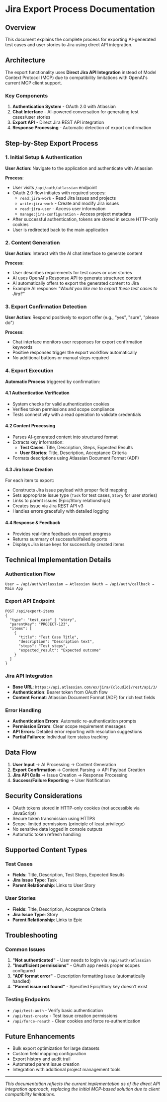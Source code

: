 # Jira Export Process Documentation

## Overview

This document explains the complete process for exporting AI-generated test cases and user stories to Jira using direct API integration.

## Architecture

The export functionality uses **Direct Jira API Integration** instead of Model Context Protocol (MCP) due to compatibility limitations with OpenAI's current MCP client support.

### Key Components

1. **Authentication System** - OAuth 2.0 with Atlassian
2. **Chat Interface** - AI-powered conversation for generating test cases/user stories
3. **Export API** - Direct Jira REST API integration
4. **Response Processing** - Automatic detection of export confirmation

## Step-by-Step Export Process

### 1. Initial Setup & Authentication

**User Action**: Navigate to the application and authenticate with Atlassian

**Process**:
- User visits `/api/auth/atlassian` endpoint
- OAuth 2.0 flow initiates with required scopes:
  - `read:jira-work` - Read Jira issues and projects
  - `write:jira-work` - Create and modify Jira issues
  - `read:jira-user` - Access user information
  - `manage:jira-configuration` - Access project metadata
- After successful authentication, tokens are stored in secure HTTP-only cookies
- User is redirected back to the main application

### 2. Content Generation

**User Action**: Interact with the AI chat interface to generate content

**Process**:
- User describes requirements for test cases or user stories
- AI uses OpenAI's Response API to generate structured content
- AI automatically offers to export the generated content to Jira
- Example AI response: *"Would you like me to export these test cases to Jira?"*

### 3. Export Confirmation Detection

**User Action**: Respond positively to export offer (e.g., "yes", "sure", "please do")

**Process**:
- Chat interface monitors user responses for export confirmation keywords
- Positive responses trigger the export workflow automatically
- No additional buttons or manual steps required

### 4. Export Execution

**Automatic Process** triggered by confirmation:

#### 4.1 Authentication Verification
- System checks for valid authentication cookies
- Verifies token permissions and scope compliance
- Tests connectivity with a read operation to validate credentials

#### 4.2 Content Processing
- Parses AI-generated content into structured format
- Extracts key information:
  - **Test Cases**: Title, Description, Steps, Expected Results
  - **User Stories**: Title, Description, Acceptance Criteria
- Formats descriptions using Atlassian Document Format (ADF)

#### 4.3 Jira Issue Creation
For each item to export:
- Constructs Jira issue payload with proper field mapping
- Sets appropriate issue type (`Task` for test cases, `Story` for user stories)
- Links to parent issues (Epic/Story relationships)
- Creates issue via Jira REST API v3
- Handles errors gracefully with detailed logging

#### 4.4 Response & Feedback
- Provides real-time feedback on export progress
- Returns summary of successful/failed exports
- Displays Jira issue keys for successfully created items

## Technical Implementation Details

### Authentication Flow
```
User → /api/auth/atlassian → Atlassian OAuth → /api/auth/callback → Main App
```

### Export API Endpoint
```
POST /api/export-items
{
  "type": "test_case" | "story",
  "parentKey": "PROJECT-123",
  "items": [
    {
      "title": "Test Case Title",
      "description": "Description text",
      "steps": "Test steps",
      "expected_result": "Expected outcome"
    }
  ]
}
```

### Jira API Integration
- **Base URL**: `https://api.atlassian.com/ex/jira/{cloudId}/rest/api/3/`
- **Authentication**: Bearer token from OAuth flow
- **Content Format**: Atlassian Document Format (ADF) for rich text fields

### Error Handling
- **Authentication Errors**: Automatic re-authentication prompts
- **Permission Errors**: Clear scope requirement messages
- **API Errors**: Detailed error reporting with resolution suggestions
- **Partial Failures**: Individual item status tracking

## Data Flow

1. **User Input** → AI Processing → Content Generation
2. **Export Confirmation** → Content Parsing → API Payload Creation
3. **Jira API Calls** → Issue Creation → Response Processing
4. **Success/Failure Reporting** → User Notification

## Security Considerations

- OAuth tokens stored in HTTP-only cookies (not accessible via JavaScript)
- Secure token transmission using HTTPS
- Scope-limited permissions (principle of least privilege)
- No sensitive data logged in console outputs
- Automatic token refresh handling

## Supported Content Types

### Test Cases
- **Fields**: Title, Description, Test Steps, Expected Results
- **Jira Issue Type**: Task
- **Parent Relationship**: Links to User Story

### User Stories
- **Fields**: Title, Description, Acceptance Criteria
- **Jira Issue Type**: Story
- **Parent Relationship**: Links to Epic

## Troubleshooting

### Common Issues
1. **"Not authenticated"** - User needs to login via `/api/auth/atlassian`
2. **"Insufficient permissions"** - OAuth app needs proper scopes configured
3. **"ADF format error"** - Description formatting issue (automatically handled)
4. **"Parent issue not found"** - Specified Epic/Story key doesn't exist

### Testing Endpoints
- `/api/test-auth` - Verify basic authentication
- `/api/test-create` - Test issue creation permissions
- `/api/force-reauth` - Clear cookies and force re-authentication

## Future Enhancements

- Bulk export optimization for large datasets
- Custom field mapping configuration
- Export history and audit trail
- Automated parent issue creation
- Integration with additional project management tools

---

*This documentation reflects the current implementation as of the direct API integration approach, replacing the initial MCP-based solution due to client compatibility limitations.*